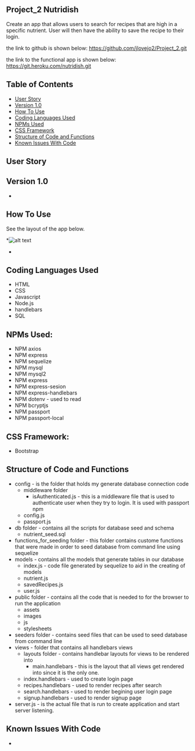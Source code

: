 ## Project_2 Nutridish
Create an app that allows users to search for recipes that are high in a specific nutrient.  User will then have the ability to save the recipe to their login.

the link to github is shown below:
https://github.com/jlovejo2/Project_2.git

the link to the functional app is shown below:
https://git.heroku.com/nutridish.git

## Table of Contents
* [User Story](#user-story)
* [Version 1.0](#version-1.0)
* [How To Use](#how-to-use)
* [Coding Languages Used](#coding-languages-used)
* [NPMs Used](#npms-used)
* [CSS Framework](#css-framework)
* [Structure of Code and Functions](#structure-of-code-and-functions)
* [Known Issues With Code](#known-issues-with-code)

## User Story


## Version 1.0
* 

## How To Use
See the layout of the app below.

*![alt text](/public/assets/images/empty_modal.png "Starting page of App") 

-
## Coding Languages Used
* HTML
* CSS
* Javascript
* Node.js
* handlebars
* SQL

## NPMs Used:
* NPM axios
* NPM express
* NPM sequelize
* NPM mysql
* NPM mysql2
* NPM express
* NPM express-sesion
* NPM express-handlebars
* NPM dotenv - used to read
* NPM bcryptjs
* NPM passport
* NPM passport-local

## CSS Framework:
* Bootstrap

## Structure of Code and Functions
* config - is the folder that holds my generate database connection code
    * middleware folder
        * isAuthenticated.js - this is a middleware file that is used to authenticate user when they try to login.  It is used with passport npm
    * config.js
    * passport.js
* db folder - contains all the scripts for database seed and schema
    * nutrient_seed.sql
* functions_for_seeding folder - this folder contains custome functions that were made in order to seed database from command line using sequelize
* models - contains all the models that generate tables in our database
    * index.js - code file generated by sequelize to aid in the creating of models 
    * nutrient.js
    * savedRecipes.js
    * user.js
* public folder - contains all the code that is needed to for the browser to run the application
    * assets
    * images
    * js
    * stylesheets
* seeders folder - contains seed files that can be used to seed database from command line
* views - folder that contains all handlebars views
    * layouts folder - contains handlebar layouts for views to be rendered into
        - main.handlebars - this is the layout that all views get rendered into since it is the only one.
    * index.handlebars - used to create login page
    * recipes.handlebars - used to render recipes after search
    * search.handlebars - used to render begining user login page 
    * signup.handlebars - used to render signup page
* server.js - is the actual file that is run to create application and start server listening.


## Known Issues With Code
* 
